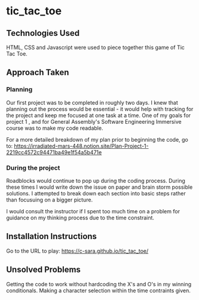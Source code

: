 # tic_tac_toe

## Technologies Used
HTML, CSS and Javascript were used to piece together this game of Tic Tac Toe.

## Approach Taken
### Planning
Our first project was to be completed in roughly two days. I knew that planning out the process would be essential - it would help with tracking for the project and keep me focused at one task at a time. One of my goals for project 1 , and for General Assembly's Software Engineering Immersive course was to make my code readable.

For a more detailed breakdown of my plan prior to beginning the code, go to: https://irradiated-mars-448.notion.site/Plan-Project-1-2219cc4572c94471ba49e1f54a5b471e

### During the project
Roadblocks would continue to pop up during the coding process. During these times I would write down the issue on paper and brain storm possible solutions. I attempted to break down each section into basic steps rather than focusuing on a bigger picture.

I would consult the instructor if I spent too much time on a problem for guidance on my thinking process due to the time constraint.

## Installation Instructions
Go to the URL to play: https://c-sara.github.io/tic_tac_toe/ 

## Unsolved Problems
Getting the code to work without hardcoding the X's and O's in my winning conditionals.
Making a character selection within the time contraints given.
